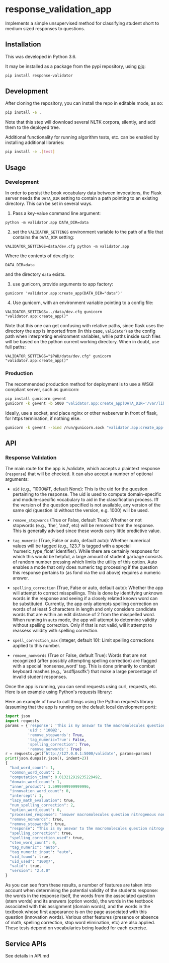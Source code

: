 # response_validation_app

Implements a simple unsupervised method for classifying student short to medium sized responses to questions.

## Installation

This was developed in Python 3.6.

It may be installed as a package from the pypi repository, using [pip](https://pip.pypa.io/en/stable/):

```bash
pip install response-validator
```

## Development
After cloning the repository, you can install the repo in editable mode, as so:

```bash
pip install -e .
```

Note that this step will download several NLTK corpora, silently, and add them to the deployed tree.

Additional functionality for running algorithm tests, etc. can be enabled by installing additional libraries:

```bash
pip install -e .[test]
```

## Usage

### Development

In order to persist the book vocabulary data between invocations, the Flask
server needs the `DATA_DIR` setting to contain a path pointing to an existing
directory.  This can be set in several ways.

1. Pass a key-value command line argument:


`python -m validator.app DATA_DIR=data`


2. set the `VALIDATOR_SETTINGS` environment variable to the path of a file
that contains the `DATA_DIR` setting:

`VALIDATOR_SETTINGS=data/dev.cfg python -m validator.app`

Where the contents of dev.cfg is:

```
DATA_DIR=data
```
and the directory `data` exists.

3. use gunicorn, provide arguments to app factory:


`gunicorn 'validator.app:create_app(DATA_DIR="data")'`


4. Use gunicorn, with an environment variable pointing to a config file:


`VALIDATOR_SETTINGS=../data/dev.cfg gunicorn "validator.app:create_app()"`

Note that this one can get confusing with relative paths, since flask  uses the
directory the app is imported from (in this case, `validator`) as the config
path when interpreting environment variables, while paths inside such files
will be based on the python current working directory. When in doubt, use full
paths:

`VALIDATOR_SETTINGS="$PWD/data/dev.cfg" gunicorn "validator.app:create_app()"`

### Production
The recommended production method for deployment is to use a WSGI compliant
server, such as gunicorn:

```bash
pip install gunicorn gevent
gunicorn -k gevent -b 5000 "validator.app:create_app(DATA_DIR='/var/lib/validator/data')"
```

Ideally, use a socket, and place nginx or other webserver in front of flask, for https termination, if nothing else.

```bash
gunicorn -k gevent --bind /run/gunicorn.sock "validator.app:create_app(DATA_DIR='/var/lib/validator/data')"
```
## API

### Response Validation
The main route for the app is /validate, which accepts a plaintext response (`response`) that will be checked.  It can also accept a number of optional arguments:

- `uid` (e.g., '1000@1', default None): This is the uid for the question pertaining to the response. The uid is used to compute domain-specific and module-specific vocabulary to aid in the classification process.
Iff the version of the question specified is not available, any version of the same qid (question id without the version, e.g. 1000) will be used.

- `remove_stopwords` (True or False, default True): Whether or not stopwords (e.g., 'the', 'and', etc) will be removed from the response.  This is generally advised since these words carry little predictive value.

- `tag_numeric` (True, False or auto, default auto): Whether numerical values will be tagged (e.g., 123.7 is tagged with a special 'numeric_type_float' identifier). While there are certainly responses for which this would be helpful, a large amount of student garbage consists of random number pressing which limits the utility of this option. Auto enables a mode that only does numeric tag processing if the question this response pertains to (as fond via the uid above) requires a numeric answer.

- `spelling_correction` (True, False or auto, default auto): Whether the app will attempt to correct misspellings. This is done by identifying unknown words in the response and seeing if a closely related known word can be substituted.  Currently, the app only attempts spelling correction on words of at least 5 characters in length and only considers candidate words that are within an edit distance of 2 from the misspelled word. When running in `auto` mode, the app will attempt to determine validity without spelling correction. Only if that is not valid, will it attempt to reassess validity with spelling correction.

- `spell_correction_max` (integer, default 10): Limit spelling corrections applied to this number.

- `remove_nonwords` (True or False, default True): Words that are not recognized (after possibly attempting spelling correction) are flagged with a special 'nonsense_word' tag.  This is done primarily to combat keyboard mashes (e.g., 'asdfljasdfk') that make a large percentage of invalid student responses.

Once the app is running, you can send requests using curl, requests, etc.  Here is an example using Python's requests library:

Here an example of how to call things using the Python requests library (assuming that the app is running on the default local development port):

```python
import json
import requests
params = {'response': 'This is my answar to the macromolecules question nitrogenous awerawfsfs'
          'uid': '100@2',
          'remove_stopwords': True,
          'tag_numeric=True': False,
          'spelling_correction': True,
          'remove_nonwords': True}
r = requests.get('http://127.0.0.1:5000/validate', params=params)
print(json.dumps(r.json(), indent=2))
{
  "bad_word_count": 1,
  "common_word_count": 3,
  "computation_time": 0.013212919235229492,
  "domain_word_count": 1,
  "inner_product": 1.5999999999999996,
  "innovation_word_count": 0,
  "intercept": 1,
  "lazy_math_evaluation": true,
  "num_spelling_correction": 2,
  "option_word_count": 0,
  "processed_response": "answer macromolecules question nitrogenous nonsense_word",
  "remove_nonwords": true,
  "remove_stopwords": true,
  "response": "This is my answar to the macromolecules question nitrogenous awerawfsfs",
  "spelling_correction": true,
  "spelling_correction_used": true,
  "stem_word_count": 0,
  "tag_numeric": "auto",
  "tag_numeric_input": "auto",
  "uid_found": true,
  "uid_used": "100@7",
  "valid": true,
  "version": "2.4.0"
}
```

As you can see from these results, a number of features are taken into account
when determining the potential validity of the students response: the words in
the response itself, the words from the associated question (stem words) and
its answers (option words), the words in the textbook associated with this
assignment (domain words), and the words in the textbook whose first appearance
is on the page associated with this question (innovation words). Various other
features (presence or absence of math, spelling correction, stop word
elimination, etc) are also applied. These tests depend on vocabularies being loaded
for each exercise.

## Service APIs
See details in API.md
